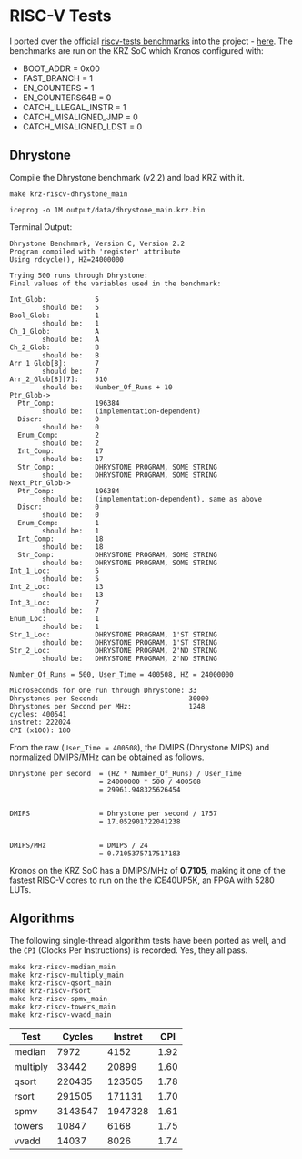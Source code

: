 # RISC-V Tests

I ported over the official [riscv-tests benchmarks](https://github.com/riscv/riscv-tests/tree/master/benchmarks) into the project - [here](https://github.com/SonalPinto/kronos/tree/master/riscv-tests). The benchmarks are run on the KRZ SoC which Kronos configured with:
- BOOT_ADDR = 0x00
- FAST_BRANCH = 1
- EN_COUNTERS = 1
- EN_COUNTERS64B = 0
- CATCH_ILLEGAL_INSTR = 1
- CATCH_MISALIGNED_JMP = 0
- CATCH_MISALIGNED_LDST = 0


## Dhrystone

Compile the Dhrystone benchmark (v2.2) and load KRZ with it.
```
make krz-riscv-dhrystone_main

iceprog -o 1M output/data/dhrystone_main.krz.bin

```

Terminal Output:
```
Dhrystone Benchmark, Version C, Version 2.2
Program compiled with 'register' attribute
Using rdcycle(), HZ=24000000

Trying 500 runs through Dhrystone:
Final values of the variables used in the benchmark:

Int_Glob:            5
        should be:   5
Bool_Glob:           1
        should be:   1
Ch_1_Glob:           A
        should be:   A
Ch_2_Glob:           B
        should be:   B
Arr_1_Glob[8]:       7
        should be:   7
Arr_2_Glob[8][7]:    510
        should be:   Number_Of_Runs + 10
Ptr_Glob->
  Ptr_Comp:          196384
        should be:   (implementation-dependent)
  Discr:             0
        should be:   0
  Enum_Comp:         2
        should be:   2
  Int_Comp:          17
        should be:   17
  Str_Comp:          DHRYSTONE PROGRAM, SOME STRING
        should be:   DHRYSTONE PROGRAM, SOME STRING
Next_Ptr_Glob->
  Ptr_Comp:          196384
        should be:   (implementation-dependent), same as above
  Discr:             0
        should be:   0
  Enum_Comp:         1
        should be:   1
  Int_Comp:          18
        should be:   18
  Str_Comp:          DHRYSTONE PROGRAM, SOME STRING
        should be:   DHRYSTONE PROGRAM, SOME STRING
Int_1_Loc:           5
        should be:   5
Int_2_Loc:           13
        should be:   13
Int_3_Loc:           7
        should be:   7
Enum_Loc:            1
        should be:   1
Str_1_Loc:           DHRYSTONE PROGRAM, 1'ST STRING
        should be:   DHRYSTONE PROGRAM, 1'ST STRING
Str_2_Loc:           DHRYSTONE PROGRAM, 2'ND STRING
        should be:   DHRYSTONE PROGRAM, 2'ND STRING

Number_Of_Runs = 500, User_Time = 400508, HZ = 24000000 

Microseconds for one run through Dhrystone: 33
Dhrystones per Second:                      30000
Dhrystones per Second per MHz:              1248
cycles: 400541
instret: 222024
CPI (x100): 180

```

From the raw (`User_Time = 400508`), the DMIPS (Dhrystone MIPS) and normalized DMIPS/MHz can be obtained as follows.
```
Dhrystone per second  = (HZ * Number_Of_Runs) / User_Time
                      = 24000000 * 500 / 400508
                      = 29961.948325626454


DMIPS                 = Dhrystone per second / 1757
                      = 17.052901722041238


DMIPS/MHz             = DMIPS / 24
                      = 0.7105375717517183
```

Kronos on the KRZ SoC has a DMIPS/MHz of **0.7105**, making it one of the fastest RISC-V cores to run on the the iCE40UP5K, an FPGA with 5280 LUTs.


## Algorithms

The following single-thread algorithm tests have been ported as well, and the `CPI` (Clocks Per Instructions) is recorded. Yes, they all pass.

```
make krz-riscv-median_main
make krz-riscv-multiply_main
make krz-riscv-qsort_main
make krz-riscv-rsort
make krz-riscv-spmv_main
make krz-riscv-towers_main
make krz-riscv-vvadd_main

```

| Test | Cycles | Instret | CPI
| -----|--------|---------|----
median   |7972  | 4152    | 1.92
multiply |33442 | 20899   | 1.60
qsort    |220435| 123505  | 1.78
rsort    |291505| 171131  | 1.70
spmv     |3143547| 1947328 | 1.61
towers   |10847 | 6168    | 1.75
vvadd    |14037 | 8026    | 1.74
